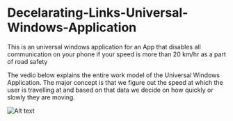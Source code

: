# Decelarating-Links-Universal-Windows-Application
This is an universal windows application for an App that disables all communication on your phone if your speed is more than 20 km/hr as a part of road safety


The vedio below explains the entire work model of the Universal Windows Application. The major concept is that we figure out the speed at which the user is travelling at and based on that data we decide on how quickly or slowly they are moving.

![Alt text](https://www.youtube.com/watch?v=Le7FF_ah-XE&feature=youtu.be)

